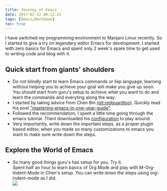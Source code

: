 ```yaml
---
title: Journey of Emacs
date: 2017-02-22 00:12:21
tags: [Emacs,Markdown]
toc: true
---
```


I have switched my programming environment to Manjaro Linux recently. So I started to give a try on legendary editor Emacs for development. I started with zero basics for Emacs and spent only 2 week's spare time to get used to writing code and blog with it.

## Quick start from giants' shoulders
* Do not blindly start to learn Emacs commands or lisp language, learning without helping you to achieve your goal will make you give up soon. You should start from guru's setup to achieve what you want to do and learn the commands and everyting along the way.
* I started by taking advice from Chen Bin [(git:redguardtoo)]("https://github.com/redguardtoo"). Quickly read his post ["mastering-emacs-in-one-year-guide"](https://github.com/redguardtoo/mastering-emacs-in-one-year-guide).
* Followed the recommendation, I spent a little time going through the emacs tutorial. ThenI downloaded his [configuration](https://github.com/redguardtoo/emacs.d) to play around.
* Very importantly, write down the important steps, as a proper plugin based editor, when you made so many customizations to emacs you want to make sure write down the steps.

## Explore the World of Emacs
* So many good things guru's has setup for you. Try it.  
Spent half an hour to learn basics of Org Mode and play with M-Org-Indent-Mode in Chen's setup. You can write down the steps using org-indent-mode as I did.  
![](/images/org-mode.png)

